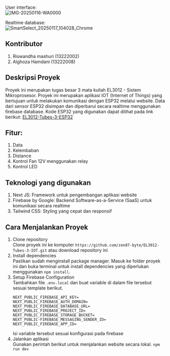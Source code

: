User interface:  
![IMG-20250116-WA0000](https://github.com/user-attachments/assets/d4ea465d-95aa-4506-84d7-8eb77525c3b5)  


Realtime database:  
![SmartSelect_20250117_104028_Chrome](https://github.com/user-attachments/assets/77726e90-4d58-401a-8571-463ac84b8abc)  

## Kontributor
1. Riswandha mashuri (13222002)
2. Alghoza Hamdani (13222008)
   
## Deskripsi Proyek
Proyek ini merupakan tugas besar 3 mata kuliah EL3012 - Sistem Mikroprosesor. Proyek ini merupakan aplikasi IOT (Internet of Things) yang bertujuan untuk melakukan komunikasi dengan ESP32 melalui website. Data dari sensor ESP32 disimpan dan diperbarui secara realtime menggunakan firebase database. Kode ESP32 yang digunakan dapat dilihat pada link berikut: [EL3012-Tubes-3-ESP32](https://github.com/zen87-byte/EL3012-Tubes-3-ESP32) 

## Fitur:
1. Data
2. Kelembaban
3. Distance
4. Kontrol Fan 12V menggunakan relay
5. Kontrol LED

## Teknologi yang digunakan
1. Next JS: Framework untuk pengembangan aplikasi website
2. Firebase by Google: Backend Software-as-a-Service (SaaS) untuk komunikasi secara realtime
3. Tailwind CSS: Styling yang cepat dan responsif

## Cara Menjalankan Proyek
1. Clone repository  
   Clone proyek ini ke komputer `https://github.com/zen87-byte/EL3012-Tubes-3-IOT.git` atau download repository ini
2. Install dependencies  
   Pastikan sudah menginstall package manager. Masuk ke folder proyek ini dan buka terminal untuk install dependencies yang diperlukan menggunakan `npm install`.
3. Setup Firebase Configuration  
   Tambahkan file `.env.local` dan buat variable di dalam file tersebut sesuai template berikut.
   ```
   NEXT_PUBLIC_FIREBASE_API_KEY=
   NEXT_PUBLIC_FIREBASE_AUTH_DOMAIN=
   NEXT_PUBLIC_FIREBASE_DATABASE_URL=
   NEXT_PUBLIC_FIREBASE_PROJECT_ID=
   NEXT_PUBLIC_FIREBASE_STORAGE_BUCKET=
   NEXT_PUBLIC-FIREBASE_MESSAGING_SENDER_ID=
   NEXT_PUBLIC_FIREBASE_APP_ID=
   ```
   Isi variable tersebut sesuai konfigurasi pada firebase
4. Jalankan aplikasi  
   Gunakan perintah berikut untuk menjalankan website secara lokal.
   ```npm run dev```

